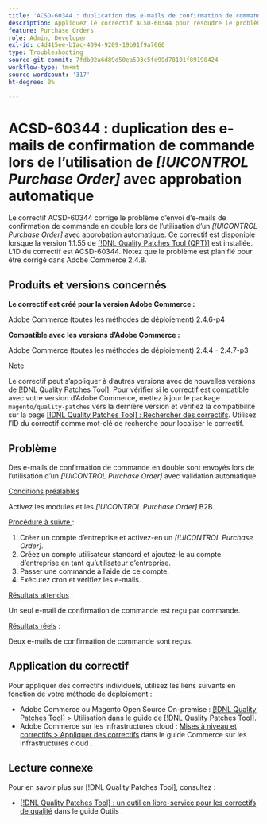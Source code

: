 ```yaml
---
title: 'ACSD-60344 : duplication des e-mails de confirmation de commande lors de l’utilisation de [!UICONTROL Purchase Order] avec approbation automatique'
description: Appliquez le correctif ACSD-60344 pour résoudre le problème d’Adobe Commerce où des doublons d’e-mails de confirmation de commande sont envoyés lors de l’utilisation d’un [!UICONTROL Purchase Order] avec approbation automatique.
feature: Purchase Orders
role: Admin, Developer
exl-id: c4d415ee-b1ac-4094-9209-19b91f9a7666
type: Troubleshooting
source-git-commit: 7fdb02a6d89d50ea593c5fd99d78101f89198424
workflow-type: tm+mt
source-wordcount: '317'
ht-degree: 0%

---
```


# ACSD-60344 : duplication des e-mails de confirmation de commande lors de l’utilisation de *[!UICONTROL Purchase Order]* avec approbation automatique

Le correctif ACSD-60344 corrige le problème d’envoi d’e-mails de confirmation de commande en double lors de l’utilisation d’un *[!UICONTROL Purchase Order]* avec approbation automatique. Ce correctif est disponible lorsque la version 1.1.55 de [[!DNL Quality Patches Tool (QPT)]](/help/tools/quality-patches-tool/quality-patches-tool-to-self-serve-quality-patches.md) est installée. L’ID du correctif est ACSD-60344. Notez que le problème est planifié pour être corrigé dans Adobe Commerce 2.4.8.

## Produits et versions concernés

**Le correctif est créé pour la version Adobe Commerce :**

Adobe Commerce (toutes les méthodes de déploiement) 2.4.6-p4

**Compatible avec les versions d’Adobe Commerce :**

Adobe Commerce (toutes les méthodes de déploiement) 2.4.4 - 2.4.7-p3


>[!NOTE]
>
>Le correctif peut s’appliquer à d’autres versions avec de nouvelles versions de [!DNL Quality Patches Tool]. Pour vérifier si le correctif est compatible avec votre version d’Adobe Commerce, mettez à jour le package `magento/quality-patches` vers la dernière version et vérifiez la compatibilité sur la page [[!DNL Quality Patches Tool] : Rechercher des correctifs](https://experienceleague.adobe.com/tools/commerce-quality-patches/index.html?lang=fr). Utilisez l’ID du correctif comme mot-clé de recherche pour localiser le correctif.

## Problème

Des e-mails de confirmation de commande en double sont envoyés lors de l’utilisation d’un *[!UICONTROL Purchase Order]* avec validation automatique.

<u>Conditions préalables</u>

Activez les modules et les *[!UICONTROL Purchase Order]* B2B.

<u>Procédure à suivre </u> :

1. Créez un compte d’entreprise et activez-en un *[!UICONTROL Purchase Order]*.
1. Créez un compte utilisateur standard et ajoutez-le au compte d’entreprise en tant qu’utilisateur d’entreprise.
1. Passer une commande à l’aide de ce compte.
1. Exécutez cron et vérifiez les e-mails.

<u>Résultats attendus</u> :

Un seul e-mail de confirmation de commande est reçu par commande.

<u>Résultats réels</u> :

Deux e-mails de confirmation de commande sont reçus.

## Application du correctif

Pour appliquer des correctifs individuels, utilisez les liens suivants en fonction de votre méthode de déploiement :

* Adobe Commerce ou Magento Open Source On-premise : [[!DNL Quality Patches Tool] > Utilisation](/help/tools/quality-patches-tool/usage.md) dans le guide de [!DNL Quality Patches Tool].
* Adobe Commerce sur les infrastructures cloud : [Mises à niveau et correctifs > Appliquer des correctifs](https://experienceleague.adobe.com/docs/commerce-cloud-service/user-guide/develop/upgrade/apply-patches.html?lang=fr) dans le guide Commerce sur les infrastructures cloud .


## Lecture connexe

Pour en savoir plus sur [!DNL Quality Patches Tool], consultez :

* [[!DNL Quality Patches Tool] : un outil en libre-service pour les correctifs de qualité](/help/tools/quality-patches-tool/quality-patches-tool-to-self-serve-quality-patches.md) dans le guide Outils .
